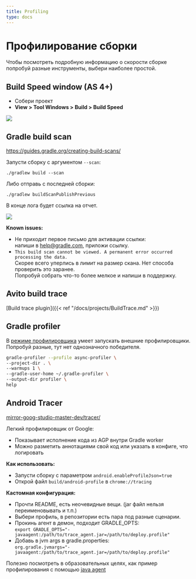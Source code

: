 ```yaml
---
title: Profiling
type: docs
---
```


# Профилирование сборки

Чтобы посмотреть подробную информацию о скорости сборке попробуй разные инструменты, выбери наиболее простой.

## Build Speed window (AS 4+)

- Собери проект
- **View > Tool Windows > Build > Build Speed**

![](https://developer.android.com/studio/preview/features/images/build-speed-chart-wna.png)

## Gradle build scan

https://guides.gradle.org/creating-build-scans/

Запусти сборку с аргументом `--scan`:

```shell script
./gradlew build --scan
```

Либо отправь с последней сборки:

```shell script
./gradlew buildScanPublishPrevious
```

В конце лога будет ссылка на отчет.

![](https://guides.gradle.org/creating-build-scans/images/build_scan_page.png)

**Known issues:**

- Не приходит первое письмо для активации ссылки:  
напиши в help@gradle.com, приложи ссылку.
- `This build scan cannot be viewed. A permanent error occurred processing the data.`   
Скорее всего уперлись в лимит на размер скана. Нет способа проверить это заранее.   
Попробуй собрать что-то более мелкое и напиши в поддержку.

## Avito build trace

[Build trace plugin]({{< ref "/docs/projects/BuildTrace.md" >}})

## Gradle profiler

В [режиме профилировщика](https://github.com/gradle/gradle-profiler/#profiling-a-build) умеет запускать внешние профилировщики.  
Попробуй разные, тут нет однозначного победителя.

```bash
gradle-profiler --profile async-profiler \
--project-dir . \
--warmups 1 \
--gradle-user-home ~/.gradle-profiler \
--output-dir profiler \
help
```

## Android Tracer

[mirror-goog-studio-master-dev/tracer/](https://android.googlesource.com/platform/tools/base/+/refs/heads/mirror-goog-studio-master-dev/tracer/)

Легкий профилировщик от Google:

- Показывает исполнение кода из AGP внутри Gradle worker
- Можно разметить аннотациями свой код или указать в конфиге, что логировать

 
**Как использовать:**

- Запусти сборку с параметром `android.enableProfileJson=true`
- Открой файл `build/android-profile` в `chrome://tracing`

**Кастомная конфигурация:**

- Прочти README, есть неочевидные вещи.
(jar файл нельзя переименовывать и т.п.)
- Выбери профиль, в репозитории есть пара под разные сценарии.
- Прокинь агент в демон, подходит GRADLE_OPTS:   
`export GRADLE_OPTS="-javaagent:/path/to/trace_agent.jar=/path/to/deploy.profile"`
- Добавь в jvm args в gradle.properties:   
`org.gradle.jvmargs="-javaagent:/path/to/trace_agent.jar=/path/to/deploy.profile"`

Полезно посмотреть в образовательных целях, как пример профилирования с помощью [java agent](https://habr.com/ru/post/230239/)
